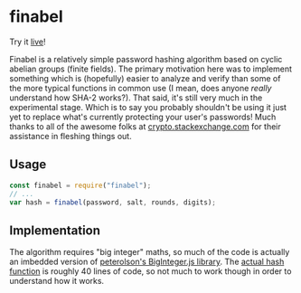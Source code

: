 # finabel

Try it [live](https://gardhr.github.io/)!

Finabel is a relatively simple password hashing algorithm based on cyclic abelian groups (finite fields). The primary motivation here was to implement something which is (hopefully) easier to analyze and verify than some of the more typical functions in common use (I mean, does anyone _really_ understand how SHA-2 works?). That said, it's still very much in the experimental stage. Which is to say you probably shouldn't be using it just yet to replace what's currently protecting your user's passwords!
Much thanks to all of the awesome folks at [crypto.stackexchange.com](https://crypto.stackexchange.com) for their assistance in fleshing things out.

## Usage

```js
const finabel = require("finabel");
// ...
var hash = finabel(password, salt, rounds, digits);
```

## Implementation

The algorithm requires "big integer" maths, so much of the code is actually an imbedded version of [peterolson's BigInteger.js library](https://github.com/peterolson/BigInteger.js). The [actual hash function](https://github.com/gardhr/finabel/blob/main/finabel.js#L1489) is roughly 40 lines of code, so not much to work though in order to understand how it works.

